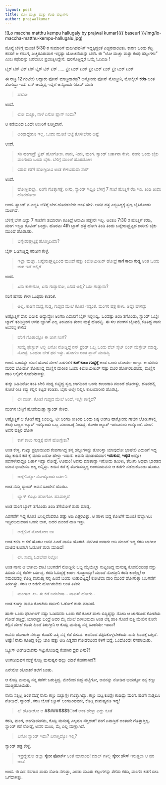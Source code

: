 ```yaml
---
layout: post
title: ಲೋ ಮಚ್ಚಾ ಮತ್ತು ಕೆಂಪು ಹಲ್ಲುಗಳು
author: prajwalkumar
---
```



![Lo maccha matthu kempu hallugaly by prajwal kumar]({{ baseurl }}/img/lo-maccha-matthu-kempu-hallugalu.jpg)


<i class="fa fa-quote-left fa-3x fa-pull-left fa-border"></i>ಮೊನ್ನೆ ಬೆಳಿಗ್ಗೆ ಮುಂಚೆ 5:30 ರ ಸುಮಾರಿಗೆ ಮಲಗಿದವನಿಗೆ ಇದ್ದಕ್ಕಿದ್ದಂತೆ ಎಚ್ಚರವಾಯಿತು. ಕಾರಣ ಒಂದು ಕೆಟ್ಟ  ಕನಸು! ಆ ಕನಸಿಗೆ, ಎಚ್ಚರವಿರುವಾಗ ಇನ್ನಷ್ಟು ಯೋಚನೆಯನ್ನು ಬೆರೆಸಿ ಈ “ಲೋ ಮಚ್ಚಾ ಮತ್ತು ಕೆಂಪು ಹಲ್ಲುಗಳು” ಎಂಬ ಕಥೆಯನ್ನು ಬರೆಯಲು ಪ್ರಯತ್ನಿಸಿದ್ದೇನೆ. ಪುರಸೊತ್ತಿದ್ದರೆ ಒಮ್ಮೆ ಓದಿಬಿಡಿ !

ಟ್ನಿಕ್ ಟಿಕ್ ಟಿಕ್ ಟಿಕ್ ಟ್ನಿಕ್ ಟಿಕ್ ಟಿಕ್ ….. ಟ್ರೀ ಟುಕ್ ಟುಕ್ ಟ್ರೀ ಟುಕ್ ಟುಕ್ ಟ್ರೀ ಟುಕ್ ಟುಕ್

ಈ ರಾತ್ರಿ 12 ಗಂಟೇಲಿ ಅದ್ಯಾರು ಫೋನ್ ಮಾಡ್ತಿದಾರಪ್ಪ? ಅನ್ಕೊಂಡು ಫೋನ್ ನೋಡ್ತೀನಿ, ಮೊಬೈಲ್ **ಕರಡಿ** ಅಂತ ತೋರಿಸ್ತಾ ಇದೆ. ಏನ್ ಆಯ್ತಪ್ಪ ಇವ್ನಿಗೆ ಅನ್ಕೊಂಡು ರಿಸೀವ್ ಮಾಡಿ 

>ಹಲೋ

ಅಂದೆ.

>ಲೋ ಮಚ್ಚಾ, ನಾಳೆ ಏನೋ ಪ್ಲಾನ್ ನಿಂದು?

ಆ ಕಡೆಯಿಂದ ಒಂದೇ ಉಸಿರಿಗೆ ಕೂಗ್ತಿದಾನೆ.

>ಅಂಥಾದ್ದೇನೂ ಇಲ್ಲ. ಒಂದು ಮೂಟೆ ಬಟ್ಟೆ ತೊಳೀಬೇಕು ಅಷ್ಟೆ

ಅಂದೆ.

>ಸರಿ ಹಂಗಾದ್ರೆ! ಟ್ರಿಪ್ ಹೋಗೋಣ. ನಾನು, ನೀನು, ಮಂಗ. ಸ್ಯಾಂಡ್ ಬರ್ತಾನಾ ಕೇಳು. ನಂದು ಒಂದು ಬೈಕು ಮಂಗಂದು ಒಂದು ಬೈಕು. ಬೆಳಿಗ್ಗೆ ಮುಂಚೆ ಹೊರಡೋಣ

>ಯಾವ ಕಡೆಗೆ ಹೋಗ್ತಿದೀವಿ ಅಂತ ಕೇಳಬಹುದಾ ಸಾರ್

ಅಂದೆ.

>ಹೋಗ್ತೀವಲ್ಲಾ. ನಿಂಗೇ ಗೊತ್ತಾಗತ್ತೆ. ನೀನು, ಸ್ಯಾಂಡ್ ಇಬ್ರೂ ಬೆಳಿಗ್ಗೆ 7 ಗಂಟೆ ಹೊತ್ತಿಗೆ ರೆಡಿ ಇರಿ. ತಿಂಡಿ ತಿಂದು ಹೊರಡೋಣ

ಅಂದ. ಸ್ಯಾಂಡ್ ನ ಎಬ್ಬಿಸಿ ಬೆಳಿಗ್ಗೆ ಬೇಗ ಹೊರಡಬೇಕು ಅಂತ ಹೇಳಿ. ಅವನ ಹತ್ರ ಎಬ್ಬಿಸಿದ್ದಕ್ಕೆ ಸ್ವಲ್ಪ ಬೈಸಿಕೊಂಡು ಮಲಗಿದೆ.

ಬೆಳಿಗ್ಗೆ ಬೇಗ ಎದ್ದು 7 ಗಂಟೆಗೇ ತಯಾರಾಗಿ ಕೂತಿದ್ರೆ ಆಸಾಮಿ ಪತ್ತೇನೇ ಇಲ್ಲ. ಅಂತೂ 7:30 ರ ಹೊತ್ತಿಗೆ ಕರಡಿ, ಮಂಗ ಇಬ್ರೂ ರೂಮಿಗೆ ಬಂದ್ರು. ಹೊರಟು 4th ಬ್ಲಾಕ್ ಹತ್ರ ಹೋಗಿ ತಿಂಡಿ ತಿಂದು ಬನ್ನೇರುಘ್ಹಟ್ಟದ ದಾರೀಲಿ ಬೈಕು ಮುಂದೆ ಹೊರಟಿತು.

>ಬನ್ನೇರುಘ್ಹಟ್ಟಕ್ಕೆ ಹೋಗ್ತಿದೀವಾ?

ಬೈಕ್ ಓಡಿಸುತ್ತಿದ್ದ ಕರಡೀನ ಕೇಳ್ದೆ.

>ಇಲ್ಲಾ ಮಚ್ಚಾ. ಬನ್ನೇರುಘ್ಹಟ್ಟದಿಂದ ಮುಂದೆ ಹತ್ತು ಕಿಲೋಮೀಟರ್ ಹೋದ್ರೆ **ಕಾಗೆ ಕಾಲು ಗುಡ್ಡ** ಅಂತ ಒಂದು ಜಾಗ ಇದೆ ಅಲ್ಲಿಗೆ

ಅಂದ.

>ಏನು ಕಾಗೇನೋ, ಏನು ಗುಡ್ಡಾನೋ, ಏನಿದೆ ಅಲ್ಲಿ? ಬರೀ ಗುಡ್ಡಾನಾ?

ನಂಗೆ ಹೆಸರು ಕೇಳೇ ಒಂಥರಾ ಕಾತರಿಕೆ.

>ಅಲ್ಲ. ಕಾಡಿನ ಮಧ್ಯೆ ಗುಡ್ಡ, ಗುಡ್ಡದ ಮೇಲೆ ಕೋಟೆ ಇದ್ಯಂತೆ. ಮಂಗನ ಹತ್ರ ಕೇಳು. ಅವ್ನೇ ಹೇಳಿದ್ದು

ಅಷ್ಟೊತ್ತಿಗೆ ದಾರಿ ಬದೀಲಿ ಅದ್ಯಾವ್ದೋ ಅಂಗಡಿ ಎದುರಿಗೆ ಬೈಕ್ ನಿಲ್ಲಿಸಿದ್ವಿ. ಒಂದಷ್ಟು ತಿಂಡಿ ತಗೊಂಡು, ಸ್ಯಾಂಡ್ ಒಬ್ನೇ ಬ್ಯಾಗ್ ತಂದಿದ್ರಿಂದ ಅವನ ಬ್ಯಾಗಿಗೆ ಎಲ್ಲ ತಿಂಡೀನೂ ತುಂಬಿ ಮತ್ತೆ ಹೊರಟ್ವಿ.
ಈ ಸಲ ಮಂಗನ ಬೈಕಿನಲ್ಲಿ ಕೂತಿದ್ದ ನಾನು ಅವನನ್ನ ಕೇಳಿದೆ

>ಹೆಂಗೆ ಗೊತಾಯ್ತೋ ಈ ಜಾಗ ನಿಂಗೆ?

>ಸುಮ್ನೆ ಫೇಸ್ಬುಕ್ ಅಲ್ಲಿ ಏನೋ ನೋಡ್ತಿದ್ದೆ ನನ್ ಫ್ರೆಂಡ್ ಒಬ್ಬ ಒಂದು ವೆಬ್ ಸೈಟ್ ಲಿಂಕ್ ಮೆಸ್ಸೇಜ್ ಮಾಡ್ದ. ನೋಡ್ದೆ. ಒಂಥರಾ ಬೇರೆ ಥರ ಇತ್ತು. ಹೋಗಣ ಅಂತ ಪ್ಲಾನ್ ಮಾಡಿದ್ವಿ

ಅಂದ. ಒಂದಷ್ಟು ದೂರ ಹೋದ ಮೇಲೆ ಎಡಗಡೆಗೆ **ಕಾಗೆ ಕಾಲು ಗುಡ್ಡಕ್ಕೆ** ಅಂತ ಒಂದು ಬೋರ್ಡು ಕಾಣ್ತು. ಆ ಹಳೆಯ ಮರದ ಬೋರ್ಡು ತೋರಿಸಿದ್ದ ಮಣ್ಣಿನ ದಾರೀಲಿ ಒಂದು ಕಿಲೋಮೀಟರ್ ನಷ್ಟು ದೂರ ಹೋಗಿರಬಹುದು, ಮಣ್ಣಿನ ದಾರಿ ಅಲ್ಲಿಗೇ ಕೊನೆಯಾಗಿತ್ತು.

ತುಕ್ಕು ಹಿಡಿದಿರೋ ತಂತಿ ಬೇಲಿ ಮಧ್ಯ ಬಿಟ್ಟಿದ್ದ ಸ್ವಲ್ಪ ಜಾಗದಿಂದ ಒಂದು ಕಾಲುದಾರಿ ಮುಂದೆ ಹೋಗಿತ್ತು, ದೂರದಲ್ಲಿ ಕೋಟೆ ರೀತಿ ಕಪ್ಪು ಕಲ್ಲಿನ ಕಟ್ಟಡ ಕಂಡಿತು. ಬೈಕು ಅಲ್ಲೇ ನಿಲ್ಲಿಸಿ ಕಾಲುದಾರೀಲಿ ಹೊರಟ್ವಿ.

>ಲೇ ಮಂಗ. ಕೋಟೆ ಗುಡ್ಡದ ಮೇಲೆ ಅಂದೆ, ಇಲ್ಲೇ ಕಾಣ್ತಿದೆ?

ಮಂಗನ ಬೆನ್ನಿಗೆ ಹೊಡೆಯುತ್ತಾ ಸ್ಯಾಂಡ್ ಕೇಳಿದ. 

ಅಷ್ಟೊತ್ತಿಗೆ ಆ ಕೋಟೆ ಹತ್ರ ಬಂದಿದ್ವಿ. ಟೀ ಅಂಗಡಿ ರೀತಿಯ ಒಂದು ಚಿಕ್ಕ ಅಂಗಡಿ ಹಾಕ್ಕೊಂಡು ಗಾಜಿನ ಲೋಟಗಳಲ್ಲಿ ಕೆಂಪು ಬಣ್ಣದ ಜ್ಯೂಸ್ ಇಟ್ಕೊಂಡು ಒಬ್ಬ ಮಾರಾಟಕ್ಕೆ ನಿಂತಿದ್ದ. ಕೋಕಂ ಜ್ಯೂಸ್ ಇರಬಹುದು ಅನ್ಕೊಂಡೆ. ಮಂಗ ಅವನ ಹತ್ತಿರ ಹೋಗಿ 

>ಕಾಗೆ ಕಾಲು ಗುಡ್ಡಕ್ಕೆ ಹೇಗೆ ಹೋಗ್ಬೇಕು?

ಅಂತ ಕೇಳ್ದ. ಗುಟ್ಕಾ ಪ್ರಭಾವದಿಂದ ಕೆಂಪಗಾಗಿದ್ದ ತನ್ನ ಹಲ್ಲುಗಳನ್ನು ತೋರಿಸ್ತಾ ಯಾವುದೋ ಭಾಷೇಲಿ ಎದುರಿಗೆ ಇದ್ದ ದಟ್ಟ ಕಾಡಿನ ಕಡೆ ಕೈ ಮಾಡಿ ಏನೋ ಹೇಳ್ತಾ ಇದಾನೆ. ಅವನು  ಮಾತಾಡುವಾಗ **ಇರುಕುದ**, **ಇಕ್ಕಡ** ಅನ್ನೋ ಪದಗಳೇನಾದ್ರೂ ಬರ್ತಾ ಇದ್ಯಾ ನೋಡ್ದೆ. ಊಹುಂ! ಅವನು ಮಾತಾಡ್ತಾ ಇರೋದು ತಮಿಳು, ತೆಲುಗು ಅಥವಾ ಭಾರತದ ಯಾವ ಭಾಷೇನೂ ಅಲ್ಲ ಅನ್ನಿಸ್ತು. ಕಾಡಿನ ಕಡೆ ಕೈ ತೋರಿಸುತ್ತಿದ್ದ ಅಂಗಡಿಯವನು ಆ ಕಡೆಗೇ ನಡೆದುಕೊಂಡು ಹೊರಟ. 

>ಅಲ್ಲೇನಿದ್ಯೋ ನೋಡ್ಕೊಂಡು ಬರ್ತೀನಿ

ಅಂತ ನಮ್ಮ ಸ್ಯಾಂಡ್ ಅವನ ಹಿಂದೇನೆ ಹೊರಟ.

>ಬ್ಯಾಗ್ ಕೊಟ್ಟು ಹೋಗೋ. ಹಸಿವಾಗ್ತಿದೆ

ಅಂತ ಮಂಗ ಬ್ಯಾಗ್ ತಗೊಂಡು ತಿಂಡಿ ತೆಗೆಯೋಕೆ ಶುರು ಮಾಡ್ದ.

ಎಡಗಡೆಗೆ ಇದ್ದ ಕೋಟೆ ಏನಿಲ್ಲವೆಂದರೂ ಹತ್ತು ಅಡಿ ಎತ್ತರವಿತ್ತು. ಆ ಪಾಳು ಬಿದ್ದ ಕೋಟೆಗೆ ಮುಂಚೆ ಹೆಬ್ಬಾಗಿಲು ಇದ್ದಿರಬಹುದಾದ ಒಂದು ಜಾಗ, ಅದರ ಮುಂದೆ ದಾರಿ ಇತ್ತು.

>ಅಲ್ಲೇನಿದೆ ನೋಡೋಣ ಬಾ

ಅಂತ ಕರಡಿ ಆ ಕಡೆ ಹೊರಟ ಅವನ ಹಿಂದೆ ನಾನೂ ಹೊರಟೆ. ನನಗಿಂತ ಐದಾರು ಅಡಿ ಮುಂದೆ ಇದ್ದ ಕರಡಿ ಬಾಗಿಲು ದಾಟಿದ ಕೂಡಲೇ ಓಡೋಕೆ ಶುರು ಮಾಡಿದ!

>ಲೇ. ಸುಮ್ನೆ ಓಡಬೇಡ ನಿಲ್ಲೋ

ಅಂತ ನಾನು ಆ ಬಾಗಿಲು ದಾಟಿ ಬಲಗಡೆಗೆ ನೋಡ್ತೀನಿ ಒಬ್ಬ ಮೈಯೆಲ್ಲಾ ಸುಟ್ಟಂತಿದ್ದ ಮನುಷ್ಯ ಕೊಡಲಿಯಂಥ ವಸ್ತು ಹಿಡಿದು ನನ್ನ ಕಡೆಗೇ ಬರ್ತಿದ್ದ. ಕರಡಿ ಓಡಿದ್ದಕ್ಕೆ ಕಾರಣ ಗೊತ್ತಾಯ್ತು! ಮುಂದೆ ನೋಡ್ತೀನಿ ಕರಡಿ ಕಾಣ್ತಿಲ್ಲ! ಆ ಸಮಯದಲ್ಲಿ ಕೊಡ್ಲಿ ಮನುಷ್ಯ ನನ್ನ ಹಿಂದೆ ಬಂದು ನಿಂತುಬಿಟ್ಟಿದ್ದ! ಕೋಟೆಯ ದಾರಿ ಮುಂದೆ ಹೋಗುತ್ತಾ ಬಲಗಡೆಗೆ ತಿರುಗಿತ್ತು. ಕರಡಿ ಆ ಕಡೆಗೇ ಹೋಗಿರಬೇಕು ಅಂತ ತಿಳಿದು 

>ಮಂಗಾಆ..ಆ.. ಈ ಕಡೆ ಬರಬೇಡಾ… ವಾಪಸ್ ಹೋಗು..

ಅಂತ ಕೂಗ್ತಾ ನಾನೂ ಕೋಟೆಯ ದಾರೀಲಿ ಓಡೋಕೆ ಶುರು ಮಾಡಿದೆ.

ಹಾಗೇ ಒಂದು ಫರ್ಲಾಂಗ್ ನಷ್ಟು ಓಡಿದವನು ಒಂದು ಕಡೆ ಕೋಟೆ ಪಾಳು ಬಿದ್ದಿದ್ದನ್ನು ನೋಡಿ ಆ ಜಾಗದಿಂದ ಕೋಟೆಯ ಗೋಡೆ ಹತ್ತಿದ್ರೆ, ಯಾರಾದ್ರು ಬಂದ್ರೆ ಅವರ ಮೈ ಮೇಲೆ ಬೀಳಬಹುದು ಅಂತ ಲೆಕ್ಕ ಹಾಕಿ ಗೋಡೆ ಹತ್ತಿ ಮೇಲಿನ ಕೊನೇ ಕಲ್ಲಿನ ಮೇಲೆ ಕೂತು ಹಿಂದೆ ತಿರುಗ್ತೀನಿ ಆ ಕೊಡ್ಲಿ ಮನುಷ್ಯ ನನ್ನ ಹಿಂದೆಯೇ ಇದಾನೆ!

ಅವನು ಜೋರಾಗಿ ನಗುತ್ತಾ ಕೊಡಲಿ ಎತ್ತಿ ನನ್ನ ಕಡೆ ಬೀಸಿದ. ಅದರಿಂದ ತಪ್ಪಿಸಿಕೊಳ್ಳಬೇಕೆಂದು ನಾನು ಹಿಂದಕ್ಕೆ ಬಗ್ಗಿದೆ. ಅಷ್ಟೇ! ನಾನು ಕೂತಿದ್ದ ಕಲ್ಲು ಜಾರಿ ಹತ್ತು ಅಡಿ ಎತ್ತರದ ಗೋಡೆಯಿಂದ ಕೆಳಗೆ ಬಿದ್ದೆ.
ಒಂದೊಂದೇ ನೆನಪಾಯಿತು.

ಜ್ಯೂಸ್ ಅಂಗಡಿಯವನು ಇಟ್ಟುಕೊಂಡಿದ್ದ ಕೆಂಪಗಿನ ದ್ರವ ಏನು?!

ಅಂಗಡಿಯವನ ಮತ್ತೆ ಕೊಡ್ಲಿ ಮನುಷ್ಯನ ಹಲ್ಲು ಯಾಕೆ ಕೆಂಪಗಾಗಿದೆ?!

ಏನೇನೋ ಯೋಚನೆ ತಲೆಗೆ ಬಂತು.

ಆ ಕೊಡ್ಲಿ ಮನುಷ್ಯ ನನ್ನ ಕಡೆಗೇ ಬರುತ್ತಿದ್ದ. ಮೇಲಿಂದ ಬಿದ್ದ ಪೆಟ್ಟಿಗೋ, ಅವನನ್ನು ನೋಡಿದ ಭಯಕ್ಕೋ ನನ್ನ ಕಣ್ಣು ಮುಚ್ಚಿಹೋಯಿತು.

ನಾನು ಸತ್ತಿಲ್ಲ ಅಂತ ಮತ್ತೆ ನಾನು ಕಣ್ಣು ಬಿಟ್ಟಾಗ್ಲೇ ಗೊತ್ತಾಗಿದ್ದು. ಕಣ್ಣು ಬಿಟ್ಟ ಕೂಡ್ಲೇ ಕಂಡಿದ್ದು ಮಂಗ. ಹಂಗೇ ಸುತ್ತಲೂ ನೋಡಿದೆ, ಸ್ಯಾಂಡ್, ಕರಡಿ ಜೊತೆ ಜ್ಯೂಸ್ ಅಂಗಡಿಯವನು, ಕೊಡ್ಲಿ ಮನುಷ್ಯನೂ ಇದ್ದ!

>ಏ! ಹೊಡೀರೋ ಆ **#$###$$$$ಂಗೆ** ಅಂತ ಹೇಳ್ತಾ ಎದ್ದು ಕೂತೆ

ಕರಡಿ, ಮಂಗ, ಅಂಗಡಿಯವನು, ಕೊಡ್ಲಿ ಮನುಷ್ಯ ಎಲ್ಲರೂ ನಗ್ತಿದಾರೆ! ನಂಗೆ ಏನಾಗ್ತಿದೆ ಅಂತಾನೇ ಗೊತ್ತಾಗ್ತಿಲ್ಲ. ಸ್ಯಾಂಡ್ ಕಡೆ ನೋಡ್ದೆ, ಅವನ ಮುಖ, ಮೈ ಎಲ್ಲ ಮಣ್ಣಾಗಿದೆ.

>ಏನೋ ಸ್ಯಾಂಡ್ ಇದು? ಏನಾಗ್ತಿದ್ಯೋ ಇಲ್ಲಿ?

ಸ್ಯಾಂಡ್ ಹತ್ರ ಕೇಳ್ದೆ.

>ಇವ್ರದ್ದೇನೋ ಡಬ್ಬಾ **ಸ್ಕೇರೀ ಫೋರ್ಟ್** ಅಂತೆ ಮಾರಾಯ! ಮಾಲ್ ಗಳಲ್ಲಿ **ಸ್ಕೇರೀ ಹೌಸ್** ಇರುತ್ತಲಾ ಆ ಥರ ಅಂತೆ

ಅಂದ. ಈ ದಿನ ನನಗಾದ ಪಾಡು ನೋಡಿ ನಗುತ್ತಾ, ಎರಡು ಮೂರು ಕಲ್ಲುಗಳನ್ನು ತೆಗೆದು ಕರಡಿ, ಮಂಗನ ಕಡೆಗೆ ಬೀಸಿ ಒಗೆದಾಗಿತ್ತು.
